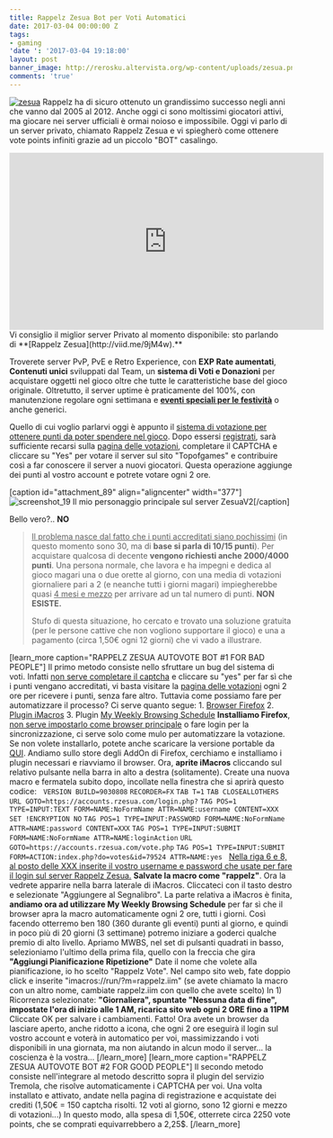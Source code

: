 ```yaml
---
title: Rappelz Zesua Bot per Voti Automatici
date: 2017-03-04 00:00:00 Z
tags:
- gaming
'date ': '2017-03-04 19:18:00'
layout: post
banner_image: http://rerosku.altervista.org/wp-content/uploads/zesua.png
comments: 'true'
---
```


[![zesua](http://rerosku.altervista.org/wp-content/uploads/zesua.png)](http://viid.me/9jM4w ) Rappelz ha di sicuro ottenuto un grandissimo successo negli anni che vanno dal 2005 al 2012\. Anche oggi ci sono moltissimi giocatori attivi, ma giocare nei server ufficiali è ormai noioso e impossibile. Oggi vi parlo di un server privato, chiamato Rappelz Zesua e vi spiegherò come ottenere vote points infiniti grazie ad un piccolo "BOT" casalingo.

<!--more-->

<iframe width="560" height="315" src="https://www.youtube.com/embed/kZor8qgVrMM" frameborder="0" allowfullscreen="allowfullscreen"></iframe>Vi consiglio il miglior server Privato al momento disponibile: sto parlando di **[Rappelz Zesua](http://viid.me/9jM4w).**

Troverete server PvP, PvE e Retro Experience, con **EXP Rate aumentati**, **Contenuti unici** sviluppati dal Team, un **sistema di Voti e Donazioni** per acquistare oggetti nel gioco oltre che tutte le caratteristiche base del gioco originale. Oltretutto, il server uptime è praticamente del 100%, con manutenzione regolare ogni settimana e **[eventi speciali per le festività](http://viid.me/9keS4)** o anche generici.

Quello di cui voglio parlarvi oggi è appunto il <span style="text-decoration: underline;">sistema di votazione per ottenere punti da poter spendere nel gioco</span>. Dopo essersi [registrati](http://viid.me/9kw9D), sarà sufficiente recarsi sulla [pagina delle votazioni](http://viid.me/9keS4), completare il CAPTCHA e cliccare su "Yes" per votare il server sul sito "Topofgames" e contribuire così a far conoscere il server a nuovi giocatori. Questa operazione aggiunge dei punti al vostro account e potrete votare ogni 2 ore.

[caption id="attachment_89" align="aligncenter" width="377"]![screenshot_19](http://rerosku.altervista.org/wp-content/uploads/Screenshot_19.png) Il mio personaggio principale sul server ZesuaV2[/caption]

Bello vero?.. **NO**

> <span style="text-decoration: underline;">Il problema nasce dal fatto che i punti accreditati siano pochissimi</span> (in questo momento sono 30, ma di **base si parla di 10/15 punti**). Per acquistare qualcosa di decente **vengono richiesti anche 2000/4000 punti**. Una persona normale, che lavora e ha impegni e dedica al gioco magari una o due orette al giorno, con una media di votazioni giornaliere pari a 2 (e neanche tutti i giorni magari) impiegherebbe quasi <span style="text-decoration: underline;">4 mesi e mezzo</span> per arrivare ad un tal numero di punti. **NON ESISTE.**
>
> Stufo di questa situazione, ho cercato e trovato una soluzione gratuita (per le persone cattive che non vogliono supportare il gioco) e una a pagamento (circa 1,50€ ogni 12 giorni) che vi vado a illustrare.

[learn_more caption="RAPPELZ ZESUA AUTOVOTE BOT #1 FOR BAD PEOPLE"] Il primo metodo consiste nello sfruttare un bug del sistema di voti. Infatti <span style="text-decoration: underline;">non serve completare il captcha</span> e cliccare su "yes" per far sì che i punti vengano accreditati, vi basta visitare la [pagina delle votazioni](http://viid.me/9keS4) ogni 2 ore per ricevere i punti, senza fare altro. Tuttavia come possiamo fare per automatizzare il processo? Ci serve quanto segue: 1\. [Browser Firefox](http://viid.me/9kmNk) 2\. [Plugin iMacros](http://viid.me/9kQyr) 3\. Plugin [My Weekly Browsing Schedule](http://viid.me/9kQbC) **Installiamo Firefox**, <span style="text-decoration: underline;">non serve impostarlo come browser principale</span> o fare login per la sincronizzazione, ci serve solo come mulo per automatizzare la votazione. Se non volete installarlo, potete anche scaricare la versione portable da [QUI](http://viid.me/9kQPE). Andiamo sullo store degli AddOn di Firefox, cerchiamo e installiamo i plugin necessari e riavviamo il browser. Ora, **aprite iMacros** cliccando sul relativo pulsante nella barra in alto a destra (solitamente). Create una nuova macro e fermatela subito dopo, incollate nella finestra che si aprirà questo codice:   `VERSION BUILD=9030808` `RECORDER=FX` `TAB T=1` `TAB CLOSEALLOTHERS` `URL GOTO=https://accounts.rzesua.com/login.php?` `TAG POS=1 TYPE=INPUT:TEXT FORM=NAME:NoFormName ATTR=NAME:username CONTENT=XXX` `SET !ENCRYPTION NO` `TAG POS=1 TYPE=INPUT:PASSWORD FORM=NAME:NoFormName ATTR=NAME:password CONTENT=XXX` `TAG POS=1 TYPE=INPUT:SUBMIT FORM=NAME:NoFormName ATTR=NAME:loginAction` `URL GOTO=https://accounts.rzesua.com/vote.php` `TAG POS=1 TYPE=INPUT:SUBMIT FORM=ACTION:index.php?do=votes&id=79524 ATTR=NAME:yes`   <span style="text-decoration: underline;">Nella riga 6 e 8, al posto delle XXX inserite il vostro username e password che usate per fare il login sul server Rappelz Zesua.</span> **Salvate la macro come "rappelz"**. Ora la vedrete apparire nella barra laterale di iMacros. Cliccateci con il tasto destro e selezionate "Aggiungere al Segnalibro". La parte relativa a iMacros è finita, **andiamo ora ad utilizzare My Weekly Browsing Schedule** per far sì che il browser apra la macro automaticamente ogni 2 ore, tutti i giorni. Così facendo otterremo ben 180 (360 durante gli eventi) punti al giorno, e quindi in poco più di 20 giorni (3 settimane) potremo iniziare a goderci qualche premio di alto livello. Apriamo MWBS, nel set di pulsanti quadrati in basso, selezioniamo l'ultimo della prima fila, quello con la freccia che gira **"Aggiungi Pianificazione Ripetizione"** Date il nome che volete alla pianificazione, io ho scelto "Rappelz Vote". Nel campo sito web, fate doppio click e inserite "imacros://run/?m=rappelz.iim" (se avete chiamato la macro con un altro nome, cambiate rappelz.iim con quello che avete scelto) In 1) Ricorrenza selezionate: **"Giornaliera", spuntate "Nessuna data di fine", impostate l'ora di inizio alle 1 AM, ricarica sito web ogni 2 ORE fino a 11PM** Cliccate OK per salvare i cambiamenti. Fatto! Ora avete un browser da lasciare aperto, anche ridotto a icona, che ogni 2 ore eseguirà il login sul vostro account e voterà in automatico per voi, massimizzando i voti disponibili in una giornata, ma non aiutando in alcun modo il server... la coscienza è la vostra... [/learn_more] [learn_more caption="RAPPELZ ZESUA AUTOVOTE BOT #2 FOR GOOD PEOPLE"] Il secondo metodo consiste nell'integrare al metodo descritto sopra il plugin del servizio Tremola, che risolve automaticamente i CAPTCHA per voi. Una volta installato e attivato, andate nella pagina di registrazione e acquistate dei crediti (1,50€ = 150 captcha risolti. 12 voti al giorno, sono 12 giorni e mezzo di votazioni...) In questo modo, alla spesa di 1,50€, otterrete circa 2250 vote points, che se comprati equivarrebbero a 2,25$. [/learn_more]
